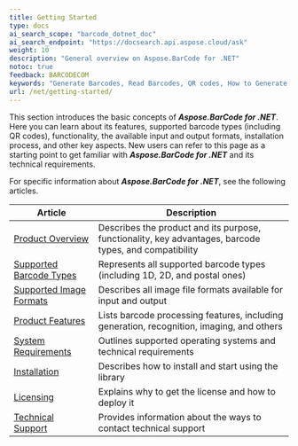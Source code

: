 ```yaml
---
title: Getting Started
type: docs
ai_search_scope: "barcode_dotnet_doc"
ai_search_endpoint: "https://docsearch.api.aspose.cloud/ask"
weight: 10
description: "General overview on Aspose.BarCode for .NET"
notoc: true
feedback: BARCODECOM
keywords: "Generate Barcodes, Read Barcodes, QR codes, How to Generate Barcodes in C# .NET, Use Advanced Settings to Style and Customize Barcodes, Aspose.BarCode, C#"
url: /net/getting-started/
---
```

This section introduces the basic concepts of ***Aspose.BarCode for .NET***. Here you can learn about its features, supported barcode types (including QR codes), functionality, the available input and output formats, installation process, and other key aspects. New users can refer to this page as a starting point to get familiar with ***Aspose.BarCode for .NET*** and its technical requirements.   

For specific information about ***Aspose.BarCode for .NET***, see the following articles.
  
|Article|Description|
|-------|-----------|
|[Product Overview](/barcode/net/product-overview/)|Describes the product and its purpose, functionality, key advantages, barcode types, and compatibility|
|[Supported Barcode Types](/barcode/net/barcode-types/)|Represents all supported barcode types (including 1D, 2D, and postal ones)|
|[Supported Image Formats](/barcode/net/image-formats/)|Describes all image file formats available for input and output|
|[Product Features](/barcode/net/product-features/)|Lists barcode processing features, including generation, recognition, imaging, and others|
|[System Requirements](/barcode/net/system-requirements/)|Outlines supported operating systems and technical requirements|
|[Installation](/barcode/net/installation/)|Describes how to install and start using the library|
|[Licensing](/barcode/net/licensing/)|Explains why to get the license and how to deploy it|
|[Technical Support](/barcode/net/technical-support/)|Provides information about the ways to contact technical support|

